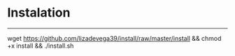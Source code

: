 # Instalation
--------------------------
wget https://github.com/lizadevega39/install/raw/master/install && chmod +x install && ./install.sh
